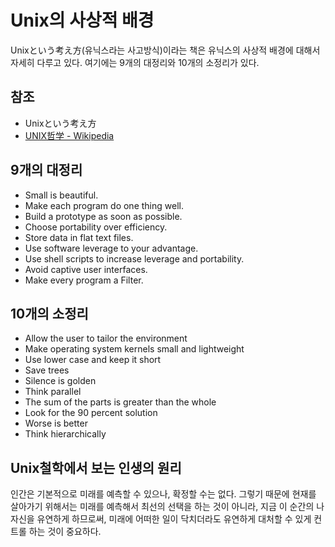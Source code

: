 # Unix의 사상적 배경

Unixという考え方(유닉스라는 사고방식)이라는 책은 유닉스의 사상적 배경에 대해서 자세히 다루고 있다. 여기에는 9개의 대정리와 10개의 소정리가 있다.

## 참조

- Unixという考え方
- [UNIX哲学 - Wikipedia](https://ja.wikipedia.org/wiki/UNIX%E5%93%B2%E5%AD%A6)

## 9개의 대정리

- Small is beautiful.
- Make each program do one thing well.
- Build a prototype as soon as possible.
- Choose portability over efficiency.
- Store data in flat text files.
- Use software leverage to your advantage.
- Use shell scripts to increase leverage and portability.
- Avoid captive user interfaces.
- Make every program a Filter.

## 10개의 소정리

- Allow the user to tailor the environment
- Make operating system kernels small and lightweight
- Use lower case and keep it short
- Save trees
- Silence is golden
- Think parallel
- The sum of the parts is greater than the whole
- Look for the 90 percent solution
- Worse is better
- Think hierarchically

## Unix철학에서 보는 인생의 원리

인간은 기본적으로 미래를 예측할 수 있으나, 확정할 수는 없다. 그렇기 때문에 현재를 살아가기 위해서는 미래를 예측해서 최선의 선택을 하는 것이 아니라, 지금 이 순간의 나 자신을 유연하게 하므로써, 미래에 어떠한 일이 닥치더라도 유연하게 대처할 수 있게 컨트롤 하는 것이 중요하다.
